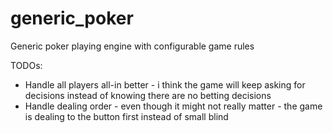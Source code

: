 # generic_poker
Generic poker playing engine with configurable game rules

TODOs:
* Handle all players all-in better - i think the game will keep asking for decisions instead of knowing there are no betting decisions
* Handle dealing order - even though it might not really matter - the game is dealing to the button first instead of small blind

